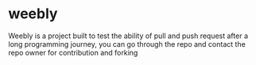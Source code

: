 # weebly 
Weebly is a project built to test the ability of pull and push request after a long programming journey, you can go through the repo and contact the repo owner for contribution and forking 
